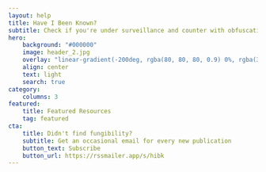 ```yaml
---
layout: help
title: Have I Been Known?
subtitle: Check if you're under surveillance and counter with obfuscation
hero:
    background: "#000000"
    image: header_2.jpg
    overlay: "linear-gradient(-200deg, rgba(80, 80, 80, 0.9) 0%, rgba(37, 37, 37, 0.9) 53%, rgba(0, 0, 0, 0.9) 100%)"
    align: center
    text: light
    search: true
category:
    columns: 3
featured:
    title: Featured Resources
    tag: featured
cta:
    title: Didn't find fungibility?
    subtitle: Get an occasional email for every new publication
    button_text: Subscribe  
    button_url: https://rssmailer.app/s/hibk      
---
```

